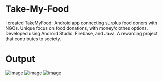 # Take-My-Food
i created TakeMyFood: Android app connecting surplus food donors with NGOs. Unique focus on food donations, with money/clothes options. Developed using Android Studio, Firebase, and Java. A rewarding project that contributes to society.

# Output

![image](https://github.com/Sachintripathi6186/Take-My-Food/assets/119066236/b02cd482-a516-4d17-88b6-12847c2cb6f0)
![image](https://github.com/Sachintripathi6186/Take-My-Food/assets/119066236/ca8f4670-ac02-4c68-a63e-770708ad831e)
![image](https://github.com/Sachintripathi6186/Take-My-Food/assets/119066236/6833afd4-c114-495d-9e53-7bacff58f9c9)
